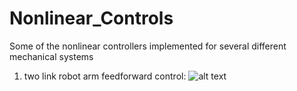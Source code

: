 # Nonlinear_Controls
Some of the nonlinear controllers implemented for several different mechanical systems 

1. two link robot arm feedforward control:
![alt text](https://github.com/mshong0320/Nonlinear_Controls/two_arm_feedforward.png)
